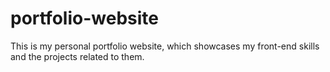 # portfolio-website
This is my personal portfolio website, which showcases my front-end skills and the projects related to them.
